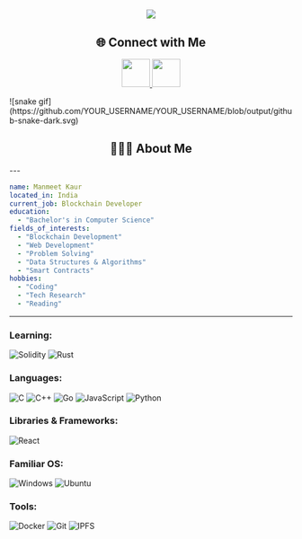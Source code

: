 <h1 align="center">
    <img src="https://readme-typing-svg.herokuapp.com/?font=Roboto&size=35&center=true&vCenter=true&width=500&height=70&duration=4000&lines=Hi+There!+👋;+I'm+Manmeet!&color=ffffff&background=000000" />

</h1>

<h2 align="center">🌐 Connect with Me</h2>
<p align="center">
  
  <a href="https://www.linkedin.com/in/manmeetkaur1525/">
    <img height="50" src="https://user-images.githubusercontent.com/46517096/166973395-19676cd8-f8ec-4abf-83ff-da8243505b82.png"/>
  </a>
  <!-- <a href="https://manmeetkaur.medium.com/">
    <img height="50" src="https://user-images.githubusercontent.com/46517096/166973962-d05d145a-b6a0-4643-bd3d-5ac845679367.png"/>
  </a>
  <a href="https://dev.to/manmeetkaur1525">
    <img height="50" src="https://user-images.githubusercontent.com/46517096/166974096-7aeecad4-483e-4c85-983f-f4b37b3f794e.png"/> -->
  </a>
  <a href="https://twitter.com/ManmeetKaur1525">
    <img height="50" src="https://user-images.githubusercontent.com/46517096/166974271-91dfa250-d70b-4cb9-8707-f1bda1b708c3.png"/>
  </a>
  <!-- <a href="https://www.instagram.com/manmeetkaur1525/">
    <img height="50" src="https://user-images.githubusercontent.com/46517096/166974368-9798f39f-1f46-499c-b14e-81f0a3f83a06.png"/> -->
  <!-- </a> -->
</p>
![snake gif](https://github.com/YOUR_USERNAME/YOUR_USERNAME/blob/output/github-snake-dark.svg)

<h2 align="center">👨🏻‍💻 About Me</h2>
---

```yaml
name: Manmeet Kaur
located_in: India
current_job: Blockchain Developer
education:
  - "Bachelor's in Computer Science"
fields_of_interests:
  - "Blockchain Development"
  - "Web Development"
  - "Problem Solving"
  - "Data Structures & Algorithms"
  - "Smart Contracts"
hobbies: 
  - "Coding"
  - "Tech Research"
  - "Reading"
```
---


### **Learning:**
![Solidity](https://img.shields.io/badge/Solidity-%23363636.svg?style=for-the-badge&logo=solidity&logoColor=white)
![Rust](https://img.shields.io/badge/rust-%23000000.svg?style=for-the-badge&logo=rust&logoColor=white)

### **Languages:**
![C](https://img.shields.io/badge/c-%2300599C.svg?style=for-the-badge&logo=c&logoColor=white)
![C++](https://img.shields.io/badge/c++-%2300599C.svg?style=for-the-badge&logo=c%2B%2B&logoColor=white)
![Go](https://img.shields.io/badge/go-%2300ADD8.svg?style=for-the-badge&logo=go&logoColor=white)
![JavaScript](https://img.shields.io/badge/javascript-%23323330.svg?style=for-the-badge&logo=javascript&logoColor=%23F7DF1E)
![Python](https://img.shields.io/badge/python-3670A0?style=for-the-badge&logo=python&logoColor=%23F7DF1E)

### **Libraries & Frameworks:**
![React](https://img.shields.io/badge/react-%2361DAFB.svg?style=for-the-badge&logo=react&logoColor=%2361DAFB)

### **Familiar OS:**
![Windows](https://img.shields.io/badge/Windows-0078D6?style=for-the-badge&logo=windows&logoColor=white)
![Ubuntu](https://img.shields.io/badge/Ubuntu-E95420?style=for-the-badge&logo=ubuntu&logoColor=white)

### **Tools:**
![Docker](https://img.shields.io/badge/docker-%230db7ed.svg?style=for-the-badge&logo=docker&logoColor=white)
![Git](https://img.shields.io/badge/git-%23F05033.svg?style=for-the-badge&logo=git&logoColor=white)
![IPFS](https://img.shields.io/badge/IPFS-65C2CB?style=for-the-badge&logo=ipfs&logoColor=white)

```
